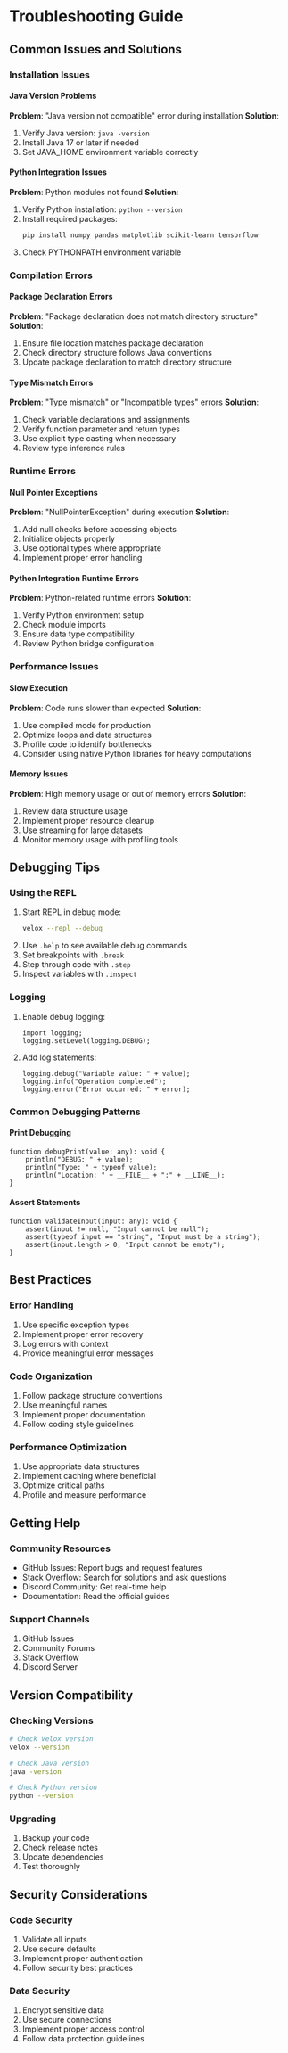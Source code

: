 # Troubleshooting Guide

## Common Issues and Solutions

### Installation Issues

#### Java Version Problems
**Problem**: "Java version not compatible" error during installation
**Solution**:
1. Verify Java version: `java -version`
2. Install Java 17 or later if needed
3. Set JAVA_HOME environment variable correctly

#### Python Integration Issues
**Problem**: Python modules not found
**Solution**:
1. Verify Python installation: `python --version`
2. Install required packages:
   ```bash
   pip install numpy pandas matplotlib scikit-learn tensorflow
   ```
3. Check PYTHONPATH environment variable

### Compilation Errors

#### Package Declaration Errors
**Problem**: "Package declaration does not match directory structure"
**Solution**:
1. Ensure file location matches package declaration
2. Check directory structure follows Java conventions
3. Update package declaration to match directory structure

#### Type Mismatch Errors
**Problem**: "Type mismatch" or "Incompatible types" errors
**Solution**:
1. Check variable declarations and assignments
2. Verify function parameter and return types
3. Use explicit type casting when necessary
4. Review type inference rules

### Runtime Errors

#### Null Pointer Exceptions
**Problem**: "NullPointerException" during execution
**Solution**:
1. Add null checks before accessing objects
2. Initialize objects properly
3. Use optional types where appropriate
4. Implement proper error handling

#### Python Integration Runtime Errors
**Problem**: Python-related runtime errors
**Solution**:
1. Verify Python environment setup
2. Check module imports
3. Ensure data type compatibility
4. Review Python bridge configuration

### Performance Issues

#### Slow Execution
**Problem**: Code runs slower than expected
**Solution**:
1. Use compiled mode for production
2. Optimize loops and data structures
3. Profile code to identify bottlenecks
4. Consider using native Python libraries for heavy computations

#### Memory Issues
**Problem**: High memory usage or out of memory errors
**Solution**:
1. Review data structure usage
2. Implement proper resource cleanup
3. Use streaming for large datasets
4. Monitor memory usage with profiling tools

## Debugging Tips

### Using the REPL
1. Start REPL in debug mode:
   ```bash
   velox --repl --debug
   ```
2. Use `.help` to see available debug commands
3. Set breakpoints with `.break`
4. Step through code with `.step`
5. Inspect variables with `.inspect`

### Logging
1. Enable debug logging:
   ```velox
   import logging;
   logging.setLevel(logging.DEBUG);
   ```
2. Add log statements:
   ```velox
   logging.debug("Variable value: " + value);
   logging.info("Operation completed");
   logging.error("Error occurred: " + error);
   ```

### Common Debugging Patterns

#### Print Debugging
```velox
function debugPrint(value: any): void {
    println("DEBUG: " + value);
    println("Type: " + typeof value);
    println("Location: " + __FILE__ + ":" + __LINE__);
}
```

#### Assert Statements
```velox
function validateInput(input: any): void {
    assert(input != null, "Input cannot be null");
    assert(typeof input == "string", "Input must be a string");
    assert(input.length > 0, "Input cannot be empty");
}
```

## Best Practices

### Error Handling
1. Use specific exception types
2. Implement proper error recovery
3. Log errors with context
4. Provide meaningful error messages

### Code Organization
1. Follow package structure conventions
2. Use meaningful names
3. Implement proper documentation
4. Follow coding style guidelines

### Performance Optimization
1. Use appropriate data structures
2. Implement caching where beneficial
3. Optimize critical paths
4. Profile and measure performance

## Getting Help

### Community Resources
- GitHub Issues: Report bugs and request features
- Stack Overflow: Search for solutions and ask questions
- Discord Community: Get real-time help
- Documentation: Read the official guides

### Support Channels
1. GitHub Issues
2. Community Forums
3. Stack Overflow
4. Discord Server

## Version Compatibility

### Checking Versions
```bash
# Check Velox version
velox --version

# Check Java version
java -version

# Check Python version
python --version
```

### Upgrading
1. Backup your code
2. Check release notes
3. Update dependencies
4. Test thoroughly

## Security Considerations

### Code Security
1. Validate all inputs
2. Use secure defaults
3. Implement proper authentication
4. Follow security best practices

### Data Security
1. Encrypt sensitive data
2. Use secure connections
3. Implement proper access control
4. Follow data protection guidelines 